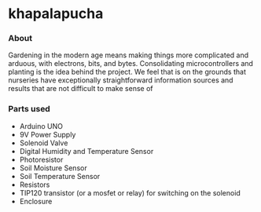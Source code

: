 # khapalapucha

### About

Gardening in the modern age means making things more complicated and arduous, with electrons, bits, and bytes. 
Consolidating microcontrollers and planting is the idea behind the project. We feel that is on the grounds that nurseries have exceptionally straightforward information sources and results that are not difficult to make sense of

### Parts used

- Arduino UNO
- 9V Power Supply
- Solenoid Valve
- Digital Humidity and Temperature Sensor
- Photoresistor
- Soil Moisture Sensor
- Soil Temperature Sensor
- Resistors
- TIP120 transistor (or a mosfet or relay) for switching on the solenoid
- Enclosure

